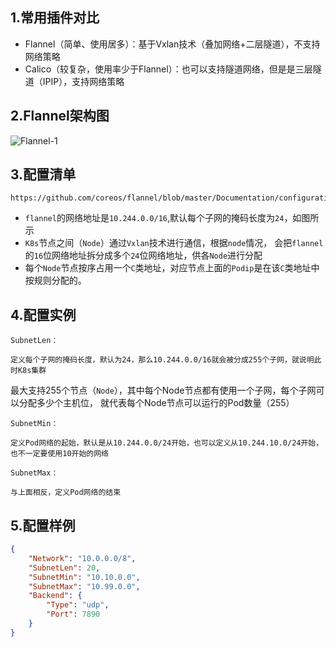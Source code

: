 ## 1.常用插件对比

* Flannel（简单、使用居多）：基于Vxlan技术（叠加网络+二层隧道），不支持网络策略
* Calico（较复杂，使用率少于Flannel）：也可以支持隧道网络，但是是三层隧道（IPIP），支持网络策略

## 2.Flannel架构图

![Flannel-1](https://github-aaron89.oss-cn-beijing.aliyuncs.com/Kubernetes/flannel.png)



## 3.配置清单

    https://github.com/coreos/flannel/blob/master/Documentation/configuration.md
* `flannel`的网络地址是`10.244.0.0/16`,默认每个子网的掩码长度为`24`，如图所示
* `K8s`节点之间（`Node`）通过`Vxlan`技术进行通信，根据`node`情况，
会把`flannel`的`16`位网络地址拆分成多个`24`位网络地址，供各`Node`进行分配
* 每个`Node`节点按序占用一个`C`类地址，对应节点上面的`Podip`是在该`C`类地址中按规则分配的。

## 4.配置实例
    
    SubnetLen：
    
    定义每个子网的掩码长度，默认为24，那么10.244.0.0/16就会被分成255个子网，就说明此时K8s集群
  最大支持255个节点（`Node`），其中每个Node节点都有使用一个子网，每个子网可以分配多少个主机位，
    就代表每个Node节点可以运行的Pod数量（255）   
    
    SubnetMin：
     
    定义Pod网络的起始，默认是从10.244.0.0/24开始，也可以定义从10.244.10.0/24开始，也不一定要使用10开始的网络
    
    SubnetMax：
    
    与上面相反，定义Pod网络的结束

## 5.配置样例
```json
{
	"Network": "10.0.0.0/8",
	"SubnetLen": 20,
	"SubnetMin": "10.10.0.0",
	"SubnetMax": "10.99.0.0",
	"Backend": {
		"Type": "udp",
		"Port": 7890
	}
}

```